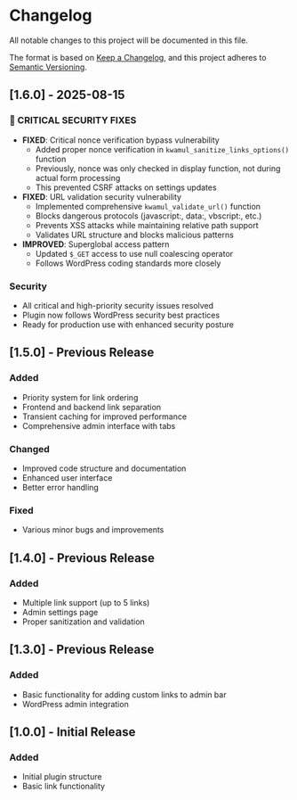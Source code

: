 # Changelog

All notable changes to this project will be documented in this file.

The format is based on [Keep a Changelog](https://keepachangelog.com/en/1.0.0/),
and this project adheres to [Semantic Versioning](https://semver.org/spec/v2.0.0.html).

## [1.6.0] - 2025-08-15

### 🚨 CRITICAL SECURITY FIXES
- **FIXED**: Critical nonce verification bypass vulnerability
  - Added proper nonce verification in `kwamul_sanitize_links_options()` function
  - Previously, nonce was only checked in display function, not during actual form processing
  - This prevented CSRF attacks on settings updates
- **FIXED**: URL validation security vulnerability
  - Implemented comprehensive `kwamul_validate_url()` function
  - Blocks dangerous protocols (javascript:, data:, vbscript:, etc.)
  - Prevents XSS attacks while maintaining relative path support
  - Validates URL structure and blocks malicious patterns
- **IMPROVED**: Superglobal access pattern
  - Updated `$_GET` access to use null coalescing operator
  - Follows WordPress coding standards more closely

### Security
- All critical and high-priority security issues resolved
- Plugin now follows WordPress security best practices
- Ready for production use with enhanced security posture

## [1.5.0] - Previous Release

### Added
- Priority system for link ordering
- Frontend and backend link separation
- Transient caching for improved performance
- Comprehensive admin interface with tabs

### Changed
- Improved code structure and documentation
- Enhanced user interface
- Better error handling

### Fixed
- Various minor bugs and improvements

## [1.4.0] - Previous Release

### Added
- Multiple link support (up to 5 links)
- Admin settings page
- Proper sanitization and validation

## [1.3.0] - Previous Release

### Added
- Basic functionality for adding custom links to admin bar
- WordPress admin integration

## [1.0.0] - Initial Release

### Added
- Initial plugin structure
- Basic link functionality
